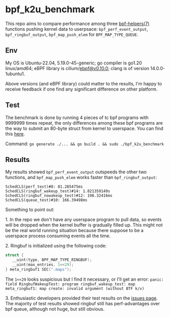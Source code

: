 # bpf_k2u_benchmark

This repo aims to compare performance among three [bpf-helpers(7)](https://man7.org/linux/man-pages/man7/bpf-helpers.7.html) functions pushing kernel data to userpsace: `bpf_perf_event_output`, `bpf_ringbuf_output`, `bpf_map_push_elem` for `BPF_MAP_TYPE_QUEUE`.

## Env

My OS is Ubuntu-22.04, 5.19.0-45-generic; go compiler is go1.20 linux/amd64; eBPF library is cilium/ebpf@v0.10.0; clang is of version 14.0.0-1ubuntu1.

Above versions (and eBPF library) could matter to the results, I'm happy to receive feedback if one find any significant difference on other platform.

## Test

The benchmark is done by running 4 pieces of tc bpf programs with 9999999 times repeat, the only differences among these bpf programs are the way to submit an 80-byte struct from kernel to userspace. You can find this [here](https://github.com/jschwinger233/bpf_k2u_benchmark/blob/main/bpf/test.c).

Command: `go generate ./... && go build . && sudo ./bpf_k2u_benchmark`

## Results

My results showed `bpf_perf_event_output` outspeeds the other two functions, and `bpf_map_push_elem` works faster than `bpf_ringbuf_output`:

```
SchedCLS(perf_test)#8: 81.285475ms
SchedCLS(ringbuf_wakeup_test)#14: 1.821359149s
SchedCLS(ringbuf_nowakeup_test)#12: 198.32416ms
SchedCLS(queue_test)#10: 166.39498ms
```

Something to point out:

1\. In the repo we don't have any userspace program to pull data, so events will be dropped when the kernel buffer is gradually filled up. This might not be the real world running situation because there suppose to be a userspace process consuming events all the time.

2\. Ringbuf is initialized using the following code:
```c
struct {
   __uint(type, BPF_MAP_TYPE_RINGBUF);
   __uint(max_entries, 1<<29);
} meta_ringbuf1 SEC(".maps");
```
The `1<<29` looks suspicious but I find it necessary, or I'll get an error: `panic: field RingbufWakeupTest: program ringbuf_wakeup_test: map meta_ringbuf1: map create: invalid argument (without BTF k/v)`

3\. Enthusiastic developers provided their test results on the [issues page](https://github.com/jschwinger233/bpf_k2u_benchmark/issues). The majority of test results showed ringbuf still has perf-advantages over bpf queue, although not huge, but still obvious.
